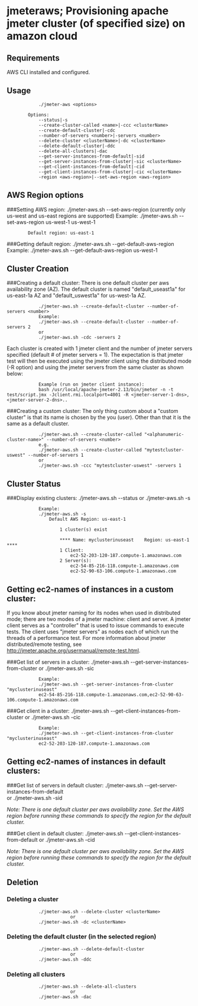 # jmeteraws; Provisioning apache jmeter cluster (of specified size) on amazon cloud

## Requirements
AWS CLI installed and configured.

## Usage
				./jmeter-aws <options>
					
			Options:
				--status|-s
				--create-cluster-called <name>|-ccc <clusterName>
				--create-default-cluster|-cdc
				--number-of-servers <number>|-servers <number>
				--delete-cluster <clusterName>|-dc <clusterName>
				--delete-default-cluster|-ddc
				--delete-all-clusters|-dac
				--get-server-instances-from-default|-sid
				--get-server-instances-from-cluster|-sic <clusterName>
				--get-client-instances-from-default|-cid
				--get-client-instances-from-cluster|-cic <clusterName>
				-region <aws-region>|--set-aws-region <aws-region>

## AWS Region options
###Setting AWS region:
				./jmeter-aws.sh --set-aws-region <region>  (currently only us-west and us-east regions are supported)
			Example:
				./jmeter-aws.sh --set-aws-region us-west-1
				us-west-1
			
			Default region: us-east-1

###Getting default region:
				./jmeter-aws.sh --get-default-aws-region
				Example:
				./jmeter-aws.sh --get-default-aws-region
				us-west-1

## Cluster Creation
###Creating a default cluster:
There is one default cluster per aws availability zone (AZ). The default cluster is named "default_useast1a" for us-east-1a AZ and "default_uswest1a" for us-west-1a AZ.

				./jmeter-aws.sh --create-default-cluster --number-of-servers <number>
				Example:
				./jmeter-aws.sh --create-default-cluster --number-of-servers 2
				or
				./jmeter-aws.sh -cdc -servers 2

Each cluster is created with 1 jmeter client and the number of jmeter servers specified (default # of jmeter servers = 1). The expectation is that jmeter test will then be executed using the jmeter client using the distributed mode (-R option) and using the jmeter servers from the same cluster as shown below:

				Example (run on jmeter client instance):
				bash /usr/local/apache-jmeter-2.13/bin/jmeter -n -t test/script.jmx -Jclient.rmi.localport=4001 -R <jmeter-server-1-dns>,<jmeter-server-2-dns>..

###Creating a custom cluster:
The only thing custom about a "custom cluster" is that its name is chosen by the you (user). Other than that it is the same as a default cluster.

				./jmeter-aws.sh --create-cluster-called "<alphanumeric-cluster-name>" --number-of-servers <number>
				e.g.
				./jmeter-aws.sh --create-cluster-called "mytestcluster-uswest" --number-of-servers 1
				or
				./jmeter-aws.sh -ccc "mytestcluster-uswest" -servers 1

## Cluster Status
###Display existing clusters:
				./jmeter-aws.sh --status
				or 
				./jmeter-aws.sh -s

				Example:
				./jmeter-aws.sh -s
					Default AWS Region: us-east-1

						1 cluster(s) exist

						**** Name: myclusterinuseast	Region: us-east-1 ****
						1 Client:
							ec2-52-203-120-187.compute-1.amazonaws.com
						2 Server(s):
							ec2-54-85-216-118.compute-1.amazonaws.com
							ec2-52-90-63-106.compute-1.amazonaws.com


## Getting ec2-names of instances in a custom cluster:
If you know about jmeter naming for its nodes when used in distributed mode; there are two modes of a jmeter machine: client and server. A jmeter client serves as a "controller" that is used to issue commands to execute tests. The client uses "jmeter servers" as nodes each of which run the threads of a performance test. For more information about jmeter distributed/remote testing, see http://jmeter.apache.org/usermanual/remote-test.html.

###Get list of servers in a cluster:
				./jmeter-aws.sh --get-server-instances-from-cluster <cluster-name>
				or 
				./jmeter-aws.sh -sic <cluster-name>

				Example:
				./jmeter-aws.sh --get-server-instances-from-cluster "myclusterinuseast"
				ec2-54-85-216-118.compute-1.amazonaws.com,ec2-52-90-63-106.compute-1.amazonaws.com

###Get client in a cluster:
				./jmeter-aws.sh --get-client-instances-from-cluster <cluster-name>
				or 
				./jmeter-aws.sh -cic <cluster-name>

				Example:
				./jmeter-aws.sh --get-client-instances-from-cluster "myclusterinuseast"
				ec2-52-203-120-187.compute-1.amazonaws.com			


## Getting ec2-names of instances in default clusters:
###Get list of servers in default cluster:
				./jmeter-aws.sh --get-server-instances-from-default  
				or 
				./jmeter-aws.sh -sid			

*Note: There is one default cluster per aws availability zone. Set the AWS region before running these commands to specify the region for the default cluster.*


###Get client in default cluster:
				./jmeter-aws.sh --get-client-instances-from-default
				or 
				./jmeter-aws.sh -cid

*Note: There is one default cluster per aws availability zone. Set the AWS region before running these commands to specify the region for the default cluster.*

## Deletion
### Deleting a cluster
				./jmeter-aws.sh --delete-cluster <clusterName>
							or
				./jmeter-aws.sh -dc <clusterName>
				
### Deleting the default cluster (in the selected region)
				./jmeter-aws.sh --delete-default-cluster
							or
				./jmeter-aws.sh -ddc

### Deleting all clusters
				./jmeter-aws.sh --delete-all-clusters
							or
				./jmeter-aws.sh -dac
